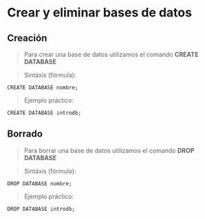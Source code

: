 # Crear y eliminar bases de datos

## Creación

> Para crear una base de datos utilizamos 
> el comando **CREATE DATABASE**

> Sintáxis (fórmula):

    CREATE DATABASE nombre;  

> Ejemplo práctico: 

    CREATE DATABASE introdb;  

## Borrado  

> Para borrar una base de datos utilizamos
> el comando **DROP DATABASE**

> Sintáxis (fórmula):

    DROP DATABASE nombre;  

> Ejemplo práctico:

    DROP DATABASE introdb;  

